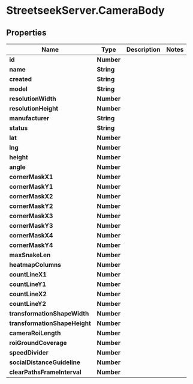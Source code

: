 # StreetseekServer.CameraBody

## Properties

Name | Type | Description | Notes
------------ | ------------- | ------------- | -------------
**id** | **Number** |  | 
**name** | **String** |  | 
**created** | **String** |  | 
**model** | **String** |  | 
**resolutionWidth** | **Number** |  | 
**resolutionHeight** | **Number** |  | 
**manufacturer** | **String** |  | 
**status** | **String** |  | 
**lat** | **Number** |  | 
**lng** | **Number** |  | 
**height** | **Number** |  | 
**angle** | **Number** |  | 
**cornerMaskX1** | **Number** |  | 
**cornerMaskY1** | **Number** |  | 
**cornerMaskX2** | **Number** |  | 
**cornerMaskY2** | **Number** |  | 
**cornerMaskX3** | **Number** |  | 
**cornerMaskY3** | **Number** |  | 
**cornerMaskX4** | **Number** |  | 
**cornerMaskY4** | **Number** |  | 
**maxSnakeLen** | **Number** |  | 
**heatmapColumns** | **Number** |  | 
**countLineX1** | **Number** |  | 
**countLineY1** | **Number** |  | 
**countLineX2** | **Number** |  | 
**countLineY2** | **Number** |  | 
**transformationShapeWidth** | **Number** |  | 
**transformationShapeHeight** | **Number** |  | 
**cameraRoiLength** | **Number** |  | 
**roiGroundCoverage** | **Number** |  | 
**speedDivider** | **Number** |  | 
**socialDistanceGuideline** | **Number** |  | 
**clearPathsFrameInterval** | **Number** |  | 


